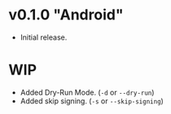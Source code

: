 # v0.1.0 "Android"
- Initial release.

# WIP
- Added Dry-Run Mode. (`-d` or `--dry-run`)
- Added skip signing. (`-s` or `--skip-signing`)